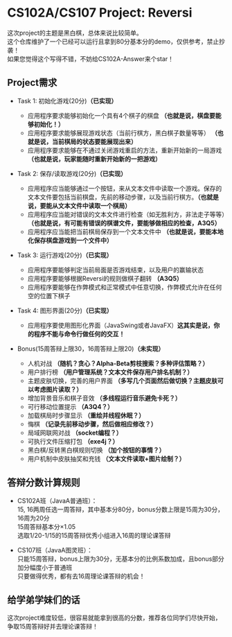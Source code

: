 # CS102A/CS107 Project: Reversi

这次project的主题是黑白棋，总体来说比较简单。       
这个仓库维护了一个已经可以运行且拿到80分基本分的demo，仅供参考，禁止抄袭！     
如果您觉得这个写得不错，不妨给CS102A-Answer来个star！

## Project需求
- Task 1: 初始化游戏(20分)**（已实现）**
    - 应用程序要求能够初始化一个具有4个棋子的棋盘 **（也就是说，棋盘要能够初始化！）**
    - 应用程序要求能够展现游戏状态（当前行棋方，黑白棋子数量等等） **（也就是说，当前棋局的状态要能展现出来）**
    - 应用程序要求能够在不通过关闭游戏重启的方法，重新开始新的一局游戏 **（也就是说，玩家能随时重新开始新的一把游戏）**

- Task 2: 保存/读取游戏(20分)**（已实现）**
    - 应用程序应当能够通过一个按钮，来从文本文件中读取一个游戏。保存的文本文件要包括当前棋盘，先前的移动步骤，以及当前行棋方。**（也就是说，要能从文本文件中读取一个棋局）**
    - 应用程序应当能对错误的文本文件进行检查（如无胜利方，非法走子等等）**（也就是说，有可能有错误的棋谱文件，要能够做相应的检查，A3Q5）**
    - 应用程序应当能把当前棋局保存到一个文本文件中 **（也就是说，要能本地化保存棋盘游戏到一个文件中）**

- Task 3: 运行游戏(20分)**（已实现）**
    - 应用程序要能够判定当前局面是否游戏结束，以及用户的赢输状态
    - 应用程序要能够根据Reversi的规则做棋子翻转 **（A3Q5）**
    - 应用程序要能够在作弊模式和正常模式中任意切换，作弊模式允许在任何空的位置下棋子

- Task 4: 图形界面(20分)**（已实现）**
    - 应用程序要使用图形化界面（JavaSwing或者JavaFX）**这其实是说，你的程序不能与命令行做任何的交互！**

- Bonus(15周答辩上限30，16周答辩上限20)**（未实现）**
    - 人机对战 **（随机？贪心？Alpha-Beta剪枝搜索？多种评估策略？）**
    - 用户排行榜 **（用户管理系统？文本文件保存用户排名机制？）**
    - 主题皮肤切换，完善的用户界面 **（多写几个页面然后做切换？主题皮肤可以考虑图片读取？）**
    - 增加背景音乐和棋子音效 **（多线程运行音乐避免卡死？）**
    - 可行移动位置提示 **（A3Q4？）**
    - 加载棋局时步骤显示 **（重绘并线程休眠？）**
    - 悔棋 **（记录先前移动步骤，然后做相应修改？）**
    - 局域网联网对战 **（socket编程？）**
    - 可执行文件压缩打包 **（exe4j？）**       
    - 黑白棋/反转黑白棋规则切换 **（加个按钮的事情？）**
    - 用户机制中皮肤抽奖和充钱 **（文本文件读取+图片绘制？）**

## 答辩分数计算规则
- CS102A班（JavaA普通班）：      
15, 16两周任选一周答辩，其中基本分80分，bonus分数上限是15周为30分，16周为20分        
15周答辩基本分×1.05         
选取1/20-1/15的15周答辩优秀小组进入16周的理论课答辩         

- CS107班（JavaA图灵班）：          
只能15周答辩，bonus上限为30分，无基本分的比例系数加成，且bonus部分加分幅度小于普通班         
只要做得优秀，都有去16周理论课答辩的机会！

## 给学弟学妹们的话
这次project难度较低，很容易就能拿到很高的分数，推荐各位同学们尽快开始，争取15周答辩好并去理论课答辩！
